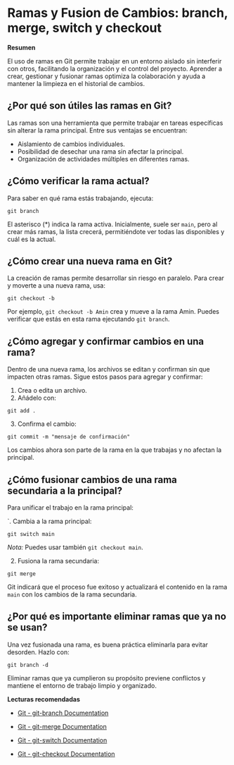 # Ramas y Fusion de Cambios: branch, merge, switch y checkout

**Resumen**

El uso de ramas en Git permite trabajar en un entorno aislado sin interferir con otros, facilitando la organización y el control del proyecto. Aprender a crear, gestionar y fusionar ramas optimiza la colaboración y ayuda a mantener la limpieza en el historial de cambios.

## ¿Por qué son útiles las ramas en Git?
Las ramas son una herramienta que permite trabajar en tareas específicas sin alterar la rama principal. Entre sus ventajas se encuentran:

- Aislamiento de cambios individuales.
- Posibilidad de desechar una rama sin afectar la principal.
- Organización de actividades múltiples en diferentes ramas.

## ¿Cómo verificar la rama actual?
Para saber en qué rama estás trabajando, ejecuta:

```git 
git branch
```
El asterisco (*) indica la rama activa. Inicialmente, suele ser `main`, pero al crear más ramas, la lista crecerá, permitiéndote ver todas las disponibles y cuál es la actual.

## ¿Cómo crear una nueva rama en Git?
La creación de ramas permite desarrollar sin riesgo en paralelo. Para crear y moverte a una nueva rama, usa:
```git
git checkout -b 
```
Por ejemplo, `git checkout -b Amin` crea y mueve a la rama Amin. Puedes verificar que estás en esta rama ejecutando `git branch`.

## ¿Cómo agregar y confirmar cambios en una rama?
Dentro de una nueva rama, los archivos se editan y confirman sin que impacten otras ramas. Sigue estos pasos para agregar y confirmar:

1. Crea o edita un archivo.
2. Añádelo con:
```git
git add .
```
3. Confirma el cambio:
```git
git commit -m "mensaje de confirmación"
```
Los cambios ahora son parte de la rama en la que trabajas y no afectan la principal.

## ¿Cómo fusionar cambios de una rama secundaria a la principal?
Para unificar el trabajo en la rama principal:

`. Cambia a la rama principal:
```git
git switch main
```
_Nota:_ Puedes usar también `git checkout main`.

2. Fusiona la rama secundaria:
```git
git merge 
```
Git indicará que el proceso fue exitoso y actualizará el contenido en la rama `main` con los cambios de la rama secundaria.

## ¿Por qué es importante eliminar ramas que ya no se usan?
Una vez fusionada una rama, es buena práctica eliminarla para evitar desorden. Hazlo con:
```git
git branch -d 
```
Eliminar ramas que ya cumplieron su propósito previene conflictos y mantiene el entorno de trabajo limpio y organizado.

**Lecturas recomendadas**

- [Git - git-branch Documentation](https://git-scm.com/docs/git-branch)

- [Git - git-merge Documentation](https://git-scm.com/docs/git-merge)

- [Git - git-switch Documentation](https://git-scm.com/docs/git-switch)

- [Git - git-checkout Documentation](https://git-scm.com/docs/git-checkout )